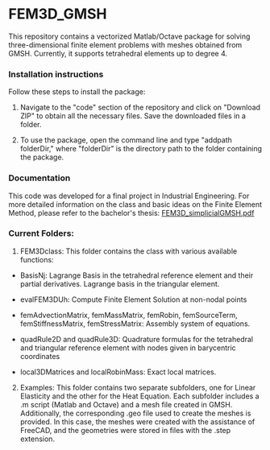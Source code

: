 # FEM3D_GMSH

This repository contains a vectorized Matlab/Octave package for solving three-dimensional finite element problems with meshes obtained from GMSH. Currently, it supports tetrahedral elements up to degree 4.


### Installation instructions
Follow these steps to install the package:

1. Navigate to the "code" section of the repository and click on "Download ZIP" to obtain all the necessary files. Save the downloaded files in a folder.

2. To use the package, open the command line and type "addpath folderDir," where "folderDir" is the directory path to the folder containing the package.
### Documentation

This code was developed for a final project in Industrial Engineering. For more detailed information on the class and basic ideas on the Finite Element Method, please refer to the bachelor's thesis: 
[FEM3D_simplicialGMSH.pdf](https://github.com/aleduques/FEM3D_GMSH/blob/main/TFG_ALEJANDRO_DUQUE_SALAZAR.pdf)


### Current Folders:
1.  FEM3Dclass:  This folder contains the class with various available functions:
  - BasisNj: Lagrange Basis in the tetrahedral reference element and their partial derivatives. Lagrange basis in the triangular element.
  - evalFEM3DUh: Compute Finite Element Solution at non-nodal points
  - femAdvectionMatrix, femMassMatrix, femRobin, femSourceTerm, femStiffnessMatrix, femStressMatrix: Assembly system of equations.
  - quadRule2D and quadRule3D: Quadrature formulas for the tetrahedral and triangular reference element with nodes given in barycentric coordinates

  - local3DMatrices and localRobinMass: Exact local matrices.


2.  Examples:  This folder contains two separate subfolders, one for Linear Elasticity and the other for the Heat Equation. Each subfolder includes a .m script (Matlab and Octave) and a mesh file created in GMSH. Additionally, the corresponding .geo file used to create the meshes is provided. In this case, the meshes were created with the assistance of FreeCAD, and the geometries were stored in files with the .step extension.



